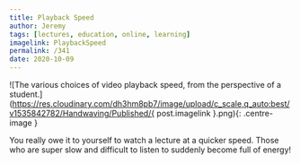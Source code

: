 ```yaml
---
title: Playback Speed
author: Jeremy
tags: [lectures, education, online, learning]
imagelink: PlaybackSpeed
permalink: /341
date: 2020-10-09
---
```


![The various choices of video playback speed, from the perspective of a student.](https://res.cloudinary.com/dh3hm8pb7/image/upload/c_scale,q_auto:best/v1535842782/Handwaving/Published/{ post.imagelink }.png){: .centre-image }

You really owe it to yourself to watch a lecture at a quicker speed. Those who are super slow and difficult to listen to suddenly become full of energy!

